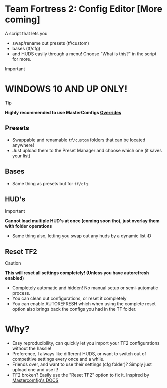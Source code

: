 # Team Fortress 2: Config Editor [More coming]
A script that lets you 
- swap/rename out presets (tf/custom)
- bases (tf/cfg)
- and HUDS easily through a menu!
Choose "What is this?" in the script for more.

> [!IMPORTANT]
> # WINDOWS 10 AND UP ONLY!

> [!TIP]  
> **Highly recommended to use MasterComfigs [Overrides](https://docs.comfig.app/page/customization/custom_configs/)**

## Presets
- Swappable and renamable `tf/custom` folders that can be located anywhere!
- Just upload them to the Preset Manager and choose which one (it saves your list)

## Bases
- Same thing as presets but for `tf/cfg`

## HUD's
> [!IMPORTANT]
> **Cannot load multiple HUD's at once (coming soon tho), just overlay them with folder operations**
- Same thing also, letting you swap out any huds by a dynamic list :D


## Reset TF2
> [!CAUTION]
> **This will reset all settings completely! (Unless you have autorefresh enabled)**
- Completely automatic and hidden! No manual setup or semi-automatic process.
- You can clean out configurations, or reset it completely
- You can enable AUTOREFRESH which when using the complete reset option also brings back the configs you had in the TF folder.

# Why?
- Easy reproducibility, can quickly let you import your TF2 configurations without the hassle!
- Preference, I always like different HUDS, or want to switch out of competitive settings every once and a while.
- Friends over, and want to use their settings (cfg folder)? Simply just upload one and use it!
- TF2 broken? Easily use the "Reset TF2" option to fix it. Inspired by [Mastercomfig's DOCS](https://docs.comfig.app/latest/setup/clean_up/)
